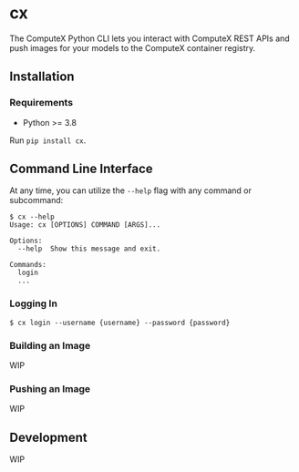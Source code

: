 # cx
The ComputeX Python CLI lets you interact with ComputeX REST APIs and push images for your models to the ComputeX container registry.

## Installation

### Requirements
- Python >= 3.8

Run `pip install cx`.

## Command Line Interface
At any time, you can utilize the `--help` flag with any command or subcommand:

```shell
$ cx --help
Usage: cx [OPTIONS] COMMAND [ARGS]...

Options:
  --help  Show this message and exit.

Commands:
  login
  ...
```

### Logging In
```shell
$ cx login --username {username} --password {password}
```

### Building an Image
WIP

### Pushing an Image
WIP

## Development
WIP
